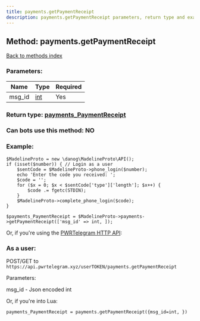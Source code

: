 ```yaml
---
title: payments.getPaymentReceipt
description: payments.getPaymentReceipt parameters, return type and example
---
```

## Method: payments.getPaymentReceipt  
[Back to methods index](index.md)


### Parameters:

| Name     |    Type       | Required |
|----------|---------------|----------|
|msg\_id|[int](../types/int.md) | Yes|


### Return type: [payments\_PaymentReceipt](../types/payments_PaymentReceipt.md)

### Can bots use this method: **NO**


### Example:


```
$MadelineProto = new \danog\MadelineProto\API();
if (isset($number)) { // Login as a user
    $sentCode = $MadelineProto->phone_login($number);
    echo 'Enter the code you received: ';
    $code = '';
    for ($x = 0; $x < $sentCode['type']['length']; $x++) {
        $code .= fgetc(STDIN);
    }
    $MadelineProto->complete_phone_login($code);
}

$payments_PaymentReceipt = $MadelineProto->payments->getPaymentReceipt(['msg_id' => int, ]);
```

Or, if you're using the [PWRTelegram HTTP API](https://pwrtelegram.xyz):



### As a user:

POST/GET to `https://api.pwrtelegram.xyz/userTOKEN/payments.getPaymentReceipt`

Parameters:

msg_id - Json encoded int




Or, if you're into Lua:

```
payments_PaymentReceipt = payments.getPaymentReceipt({msg_id=int, })
```

